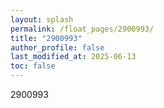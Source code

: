 ```yaml
---
layout: splash
permalink: /float_pages/2900993/
title: "2900993"
author_profile: false
last_modified_at: 2025-06-13
toc: false
---
```

 
2900993
